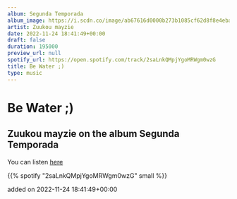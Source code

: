 ```yaml
---
album: Segunda Temporada
album_image: https://i.scdn.co/image/ab67616d0000b273b1085cf62d8f8e4eba2c8d63
artist: Zuukou mayzie
date: 2022-11-24 18:41:49+00:00
draft: false
duration: 195000
preview_url: null
spotify_url: https://open.spotify.com/track/2saLnkQMpjYgoMRWgm0wzG
title: Be Water ;)
type: music
---
```



# Be Water ;)

## Zuukou mayzie on the album Segunda Temporada

You can listen [here](https://open.spotify.com/track/2saLnkQMpjYgoMRWgm0wzG)

{{% spotify "2saLnkQMpjYgoMRWgm0wzG" small %}}

added on 2022-11-24 18:41:49+00:00